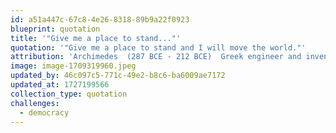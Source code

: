 ```yaml
---
id: a51a447c-67c8-4e26-8318-89b9a22f0923
blueprint: quotation
title: '"Give me a place to stand..."'
quotation: '"Give me a place to stand and I will move the world."'
attribution: 'Archimedes  (287 BCE - 212 BCE)  Greek engineer and inventor'
image: image-1709319960.jpeg
updated_by: 46c097c5-771c-49e2-b8c6-ba6009ae7172
updated_at: 1727199566
collection_type: quotation
challenges:
  - democracy
---
```

